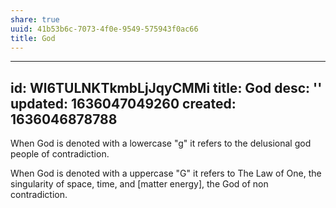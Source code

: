 ```yaml
---
share: true
uuid: 41b53b6c-7073-4f0e-9549-575943f0ac66
title: God
---
```

---
id: Wl6TULNKTkmbLjJqyCMMi
title: God
desc: ''
updated: 1636047049260
created: 1636046878788
---

When God is denoted with a lowercase "g" it refers to the delusional god people of contradiction.

When God is denoted with a uppercase "G" it refers to The Law of One, the singularity of space, time, and [matter energy], the God of non contradiction.
